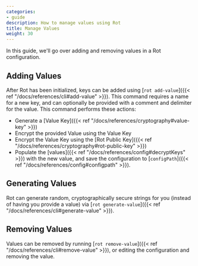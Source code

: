 ```yaml
---
categories:
- guide
description: How to manage values using Rot
title: Manage Values
weight: 30
---
```


In this guide, we'll go over adding and removing values in a Rot configuration.

## Adding Values

After Rot has been initialized, keys can be added using [`rot add-value`]({{< ref "/docs/references/cli#add-value" >}}).  This command requires a name for a new key, and can optionally be provided with a comment and delimiter for the value.  This command performs these actions:

- Generate a [Value Key]({{< ref "/docs/references/cryptography#value-key" >}})
- Encrypt the provided Value using the Value Key
- Encrypt the Value Key using the [Rot Public Key]({{< ref "/docs/references/cryptography#rot-public-key" >}})
- Populate the [values]({{< ref "/docs/references/config#decryptKeys" >}}) with the new value, and save the configuration to [`configPath`]({{< ref "/docs/references/config#configpath" >}}).

## Generating Values

Rot can generate random, cryptographically secure strings for you (instead of having you provide a value) via [`rot generate-value`]({{< ref "/docs/references/cli#generate-value" >}}).

## Removing Values

Values can be removed by running [`rot remove-value`]({{< ref "/docs/references/cli#remove-value" >}}), or editing the configuration and removing the value.
